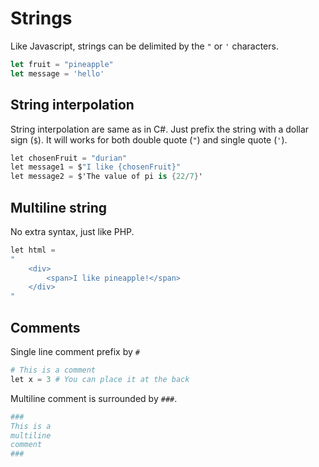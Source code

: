 # Strings
Like Javascript, strings can be delimited by the `"` or `'` characters.
```ts
let fruit = "pineapple"
let message = 'hello'
```

## String interpolation
String interpolation are same as in C#. Just prefix the string with a dollar sign (`$`). 
It will works for both double quote (`"`) and single quote (`'`).
```cs
let chosenFruit = "durian"
let message1 = $"I like {chosenFruit}" 
let message2 = $'The value of pi is {22/7}' 
```

## Multiline string
No extra syntax, just like PHP.
```php
let html = 
"
    <div>
        <span>I like pineapple!</span>
    </div>
"
```

## Comments
Single line comment prefix by `#`
```python
# This is a comment
let x = 3 # You can place it at the back
```

Multiline comment is surrounded by `###`.
```coffee
###
This is a 
multiline 
comment
###